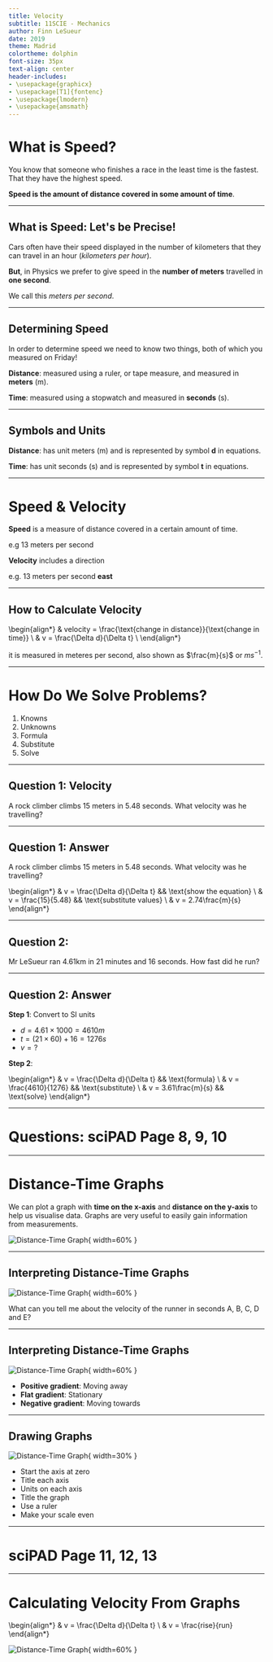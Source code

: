```yaml
---
title: Velocity
subtitle: 11SCIE - Mechanics
author: Finn LeSueur
date: 2019
theme: Madrid
colortheme: dolphin
font-size: 35px
text-align: center
header-includes:
- \usepackage{graphicx}
- \usepackage[T1]{fontenc}
- \usepackage{lmodern}
- \usepackage{amsmath}
---
```


# What is Speed?

You know that someone who finishes a race in the least time is the fastest. That they have the highest speed.

__Speed is the amount of distance covered in some amount of time__.

---

## What is Speed: Let's be Precise!

Cars often have their speed displayed in the number of kilometers that they can travel in an hour (_kilometers per hour_).

__But__, in Physics we prefer to give speed in the __number of meters__ travelled in __one second__.

We call this _meters per second_.

---

## Determining Speed

In order to determine speed we need to know two things, both of which you measured on Friday!

__Distance__: measured using a ruler, or tape measure, and measured in __meters__ (m).

__Time__: measured using a stopwatch and measured in __seconds__ (s).

---

## Symbols and Units

__Distance__: has unit meters (m) and is represented by symbol __d__ in equations.

__Time__: has unit seconds (s) and is represented by symbol __t__ in equations.

---

# Speed & Velocity

__Speed__ is a measure of distance covered in a certain amount of time.

e.g 13 meters per second

__Velocity__ includes a direction

e.g. 13 meters per second __east__

---

## How to Calculate Velocity

\begin{align*}
    & velocity = \frac{\text{change in distance}}{\text{change in time}} \\
    & v = \frac{\Delta d}{\Delta t} \\
\end{align*}

it is measured in meteres per second, also shown as $\frac{m}{s}$ or $ms^{-1}$.

---

# How Do We Solve Problems?

1. Knowns
2. Unknowns
3. Formula
4. Substitute
5. Solve

---

## Question 1: Velocity

A rock climber climbs 15 meters in 5.48 seconds. What velocity was he travelling?

---

## Question 1: Answer

A rock climber climbs 15 meters in 5.48 seconds. What velocity was he travelling?

\begin{align*}
    & v = \frac{\Delta d}{\Delta t} && \text{show the equation} \\
    & v = \frac{15}{5.48} && \text{substitute values} \\
    & v = 2.74\frac{m}{s}
\end{align*}

---

## Question 2: 

Mr LeSueur ran 4.61km in 21 minutes and 16 seconds. How fast did he run?

---

## Question 2: Answer

__Step 1__: Convert to SI units

- $d = 4.61 \times 1000 = 4610m$
- $t = (21 \times 60) + 16 = 1276s$
- $v = ?$

__Step 2__: 

\begin{align*}
    & v = \frac{\Delta d}{\Delta t} && \text{formula} \\
    & v = \frac{4610}{1276} && \text{substitute} \\
    & v = 3.61\frac{m}{s} && \text{solve}
\end{align*}

---

# Questions: sciPAD Page 8, 9, 10

---

# Distance-Time Graphs

We can plot a graph with __time on the x-axis__ and __distance on the y-axis__ to help us visualise data. Graphs are very useful to easily gain information from measurements.

![Distance-Time Graph](assets/1-distance-time-graph.png "Distance-Time Graph"){ width=60% }

---

## Interpreting Distance-Time Graphs

![Distance-Time Graph](assets/1-distance-time-graph.png "Distance-Time Graph"){ width=60% }

What can you tell me about the velocity of the runner in seconds A, B, C, D and E?

---

## Interpreting Distance-Time Graphs

![Distance-Time Graph](assets/1-distance-time-graph.png "Distance-Time Graph"){ width=60% }

- __Positive gradient__: Moving away
- __Flat gradient__: Stationary
- __Negative gradient__: Moving towards

---

## Drawing Graphs

![Distance-Time Graph](assets/1-distance-time-graph.png "Distance-Time Graph"){ width=30% }

- Start the axis at zero
- Title each axis
- Units on each axis
- Title the graph
- Use a ruler
- Make your scale even

---

# sciPAD Page 11, 12, 13

---

# Calculating Velocity From Graphs

\begin{align*}
    & v = \frac{\Delta d}{\Delta t} \\
    & v = \frac{rise}{run}
\end{align*}

![Distance-Time Graph](assets/1-distance-time-graph.png "Distance-Time Graph"){ width=60% }